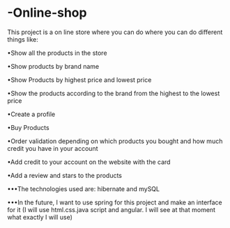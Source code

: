 # -Online-shop
This project is a on line store where you can do where you can do different things like:

•Show all the products in the store

•Show products by brand name

•Show Products by highest price and lowest price

•Show the products according to the brand from the highest to the lowest price

•Create a profile

•Buy Products

•Order validation depending on which products you bought and how much credit you have in your account

•Add credit to your account on the website with the card

•Add a review and stars to the products


•••The technologies used are: hibernate and mySQL

•••In the future, I want to use spring for this project and make an interface for it (I will use html.css.java script and angular. I will see at that moment what exactly I will use)
